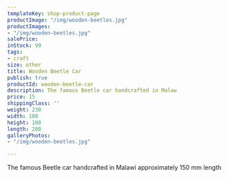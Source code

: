 ```yaml
---
templateKey: shop-product-page
productImage: "/img/wooden-beetles.jpg"
productImages:
- "/img/wooden-beetles.jpg"
salePrice: 
inStock: 99
tags:
- craft
size: other
title: Wooden Beetle Car
publish: true
productId: wooden-beetle-car
description: The famous Beetle car handcrafted in Malaw
price: 15
shippingClass: ''
weight: 230
width: 100
height: 100
length: 200
galleryPhotos:
- "/img/wooden-beetles.jpg"

---
```

The famous Beetle car handcrafted in Malawi approximately 150 mm length